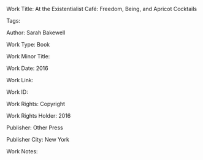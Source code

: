 Work Title: At the Existentialist Café: Freedom, Being, and Apricot Cocktails 

Tags: 

Author: Sarah Bakewell

Work Type: Book 

Work Minor Title:  

Work Date: 2016

Work Link:  

Work ID:  

Work Rights:  Copyright

Work Rights Holder:  2016

Publisher:  Other Press

Publisher City:  New York

Work Notes: 

